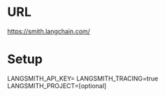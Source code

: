 # URL

https://smith.langchain.com/

# Setup

LANGSMITH_API_KEY=<obtained above>
LANGSMITH_TRACING=true
LANGSMITH_PROJECT=[optional]

